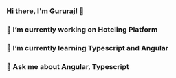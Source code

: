 ### Hi there, I'm Gururaj! 👋

### 🔭 I’m currently working on Hoteling Platform
### 🌱 I’m currently learning Typescript and Angular
### 💬 Ask me about Angular, Typescript 

<!--
**rajguru827/rajguru827** is a ✨ _special_ ✨ repository because its `README.md` (this file) appears on your GitHub profile.

Here are some ideas to get you started:

### 🔭 I’m currently working on Hoteling Platform
### 🌱 I’m currently learning Typescript and Angular
- 👯 I’m looking to collaborate on ...
- 🤔 I’m looking for help with ...
###💬 Ask me about Angular, Typescript 
- 📫 How to reach me: ...
- 😄 Pronouns: ...
- ⚡ Fun fact: ...
-->
